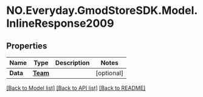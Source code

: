 # NO.Everyday.GmodStoreSDK.Model.InlineResponse2009
## Properties

Name | Type | Description | Notes
------------ | ------------- | ------------- | -------------
**Data** | [**Team**](Team.md) |  | [optional] 

[[Back to Model list]](../README.md#documentation-for-models) [[Back to API list]](../README.md#documentation-for-api-endpoints) [[Back to README]](../README.md)

